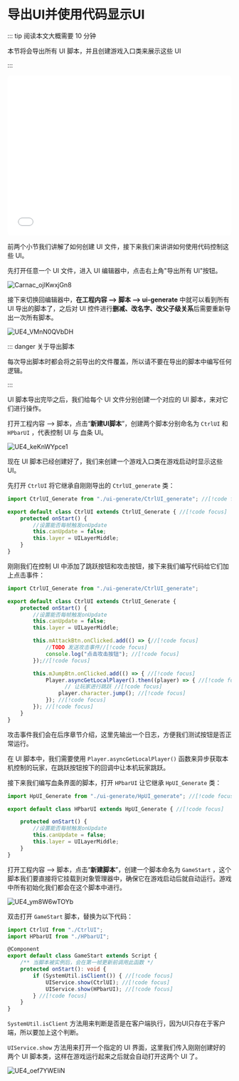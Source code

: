 # 导出UI并使用代码显示UI

::: tip 阅读本文大概需要 10 分钟

本节将会导出所有 UI 脚本，并且创建游戏入口类来展示这些 UI

:::

<iframe sandbox="allow-scripts allow-downloads allow-same-origin allow-popups allow-presentation allow-forms" frameborder="0" draggable="false" allowfullscreen="" allow="encrypted-media;" referrerpolicy="" aha-samesite="" class="iframe-loaded" src="//player.bilibili.com/player.html?aid=620313767&bvid=BV1k84y1X7K9&cid=1316736396&p=5&autoplay=0" style="border-radius: 7px; width: 100%; height: 360px;"></iframe>

前两个小节我们讲解了如何创建 UI 文件，接下来我们来讲讲如何使用代码控制这些 UI。

先打开任意一个 UI 文件，进入 UI 编辑器中，点击右上角"导出所有 UI"按钮。

![Carnac_ojIKwxjGn8](https://arkimg.ark.online/Carnac_ojIKwxjGn8.webp)

接下来切换回编辑器中，**在工程内容 --> 脚本 --> ui-generate** 中就可以看到所有 UI 导出的脚本了，之后对 UI 控件进行**删减、改名字、改父子级关系**后需要重新导出一次所有脚本。

![UE4_VMnN0QVbDH](https://arkimg.ark.online/UE4_VMnN0QVbDH.webp)

::: danger 关于导出脚本

每次导出脚本时都会将之前导出的文件覆盖，所以请不要在导出的脚本中编写任何逻辑。

:::

UI 脚本导出完毕之后，我们给每个 UI 文件分别创建一个对应的 UI 脚本，来对它们进行操作。

打开工程内容 --> 脚本，点击“**新建UI脚本**”，创建两个脚本分别命名为 `CtrlUI` 和 `HPbarUI` ，代表控制 UI 与 血条 UI。

![UE4_keKnWYpce1](https://arkimg.ark.online/UE4_keKnWYpce1.webp)

现在 UI 脚本已经创建好了，我们来创建一个游戏入口类在游戏启动时显示这些 UI。

先打开 `CtrlUI` 将它继承自刚刚导出的 `CtrlUI_generate` 类：

```typescript
import CtrlUI_Generate from "./ui-generate/CtrlUI_generate"; //[!code focus]

export default class CtrlUI extends CtrlUI_Generate { //[!code focus]
	protected onStart() {
		//设置能否每帧触发onUpdate
		this.canUpdate = false;
		this.layer = UILayerMiddle;
	}
}
```

刚刚我们在控制 UI 中添加了跳跃按钮和攻击按钮，接下来我们编写代码给它们加上点击事件：

```typescript
import CtrlUI_Generate from "./ui-generate/CtrlUI_generate";

export default class CtrlUI extends CtrlUI_Generate {
	protected onStart() {
		//设置能否每帧触发onUpdate
		this.canUpdate = false;
		this.layer = UILayerMiddle;

		this.mAttackBtn.onClicked.add(() => {//[!code focus]
			//TODO 发送攻击事件//[!code focus]
			console.log("点击攻击按钮"); //[!code focus]
		});//[!code focus]

		this.mJumpBtn.onClicked.add(() => { //[!code focus]
			Player.asyncGetLocalPlayer().then((player) => { //[!code focus]
                  // 让玩家进行跳跃 //[!code focus]
				player.character.jump(); //[!code focus]
			}); //[!code focus]
		}); //[!code focus]
	}
}
```

攻击事件我们会在后序章节介绍，这里先输出一个日志，方便我们测试按钮是否正常运行。

在 UI 脚本中，我们需要使用 `Player.asyncGetLocalPlayer()` 函数来异步获取本机控制的玩家，在跳跃按钮按下的回调中让本机玩家跳跃。

接下来我们编写血条界面的脚本，打开 `HPbarUI` 让它继承 `HpUI_Generate` 类：

```typescript
import HpUI_Generate from "./ui-generate/HpUI_generate"; //[!code focus]

export default class HPbarUI extends HpUI_Generate { //[!code focus]

	protected onStart() {
		//设置能否每帧触发onUpdate
		this.canUpdate = false;
		this.layer = UILayerMiddle;
	}
}
```



打开工程内容 --> 脚本，点击“**新建脚本**”，创建一个脚本命名为 `GameStart` ，这个脚本我们要直接将它挂载到对象管理器中，确保它在游戏启动后就自动运行。游戏中所有初始化我们都会在这个脚本中进行。

![UE4_ym8W6wTOYb](https://arkimg.ark.online/UE4_ym8W6wTOYb.webp)

双击打开  `GameStart` 脚本，替换为以下代码：

```typescript
import CtrlUI from "./CtrlUI";
import HPbarUI from "./HPbarUI";

@Component
export default class GameStart extends Script {
    /** 当脚本被实例后，会在第一帧更新前调用此函数 */
    protected onStart(): void {
        if (SystemUtil.isClient()) { //[!code focus]
            UIService.show(CtrlUI); //[!code focus]
            UIService.show(HPbarUI); //[!code focus]
        } //[!code focus]
    }
}
```

`SystemUtil.isClient`  方法用来判断是否是在客户端执行，因为UI只存在于客户端，所以要加上这个判断。

`UIService.show` 方法用来打开一个指定的 UI 界面，这里我们传入刚刚创建好的两个 UI 脚本类，这样在游戏运行起来之后就会自动打开这两个 UI 了。

![UE4_oef7YWEIiN](https://arkimg.ark.online/UE4_oef7YWEIiN.jpg)